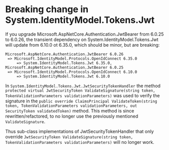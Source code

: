 # Breaking change in System.IdentityModel.Tokens.Jwt

If you upgrade Microsoft.AspNetCore.Authentication.JwtBearer from 6.0.25 to 6.0.26,
the transient dependency on System.IdentityModel.Tokens.Jwt will update from 6.10.0 ot 6.35.0, 
which should be minor, but are breaking:
```
Microsoft.AspNetCore.Authentication.JwtBearer 6.0.26
 => Microsoft.IdentityModel.Protocols.OpenIdConnect 6.35.0
     => System.IdentityModel.Tokens.Jwt 6.35.0,
Microsoft.AspNetCore.Authentication.JwtBearer 6.0.25 
 => Microsoft.IdentityModel.Protocols.OpenIdConnect 6.10.0
     => System.IdentityModel.Tokens.Jwt 6.10.0
```

In `System.IdentityModel.Tokens.Jwt.JwtSecurityTokenHandler` the method `protected virtual JwtSecurityToken ValidateSignature(string token, TokenValidationParameters validationParameters)` was used to verify the signature in the 
`public override ClaimsPrincipal ValidateToken(string token, TokenValidationParameters validationParameters, out SecurityToken validatedToken)` method. This method is since rewritten/refactored, to no longer use the previously mentioned `ValidateSignature`.

Thus sub-class implementations of JwtSecurityTokenHandler that only override `JwtSecurityToken ValidateSignature(string token, TokenValidationParameters validationParameters)` will no longer work.
